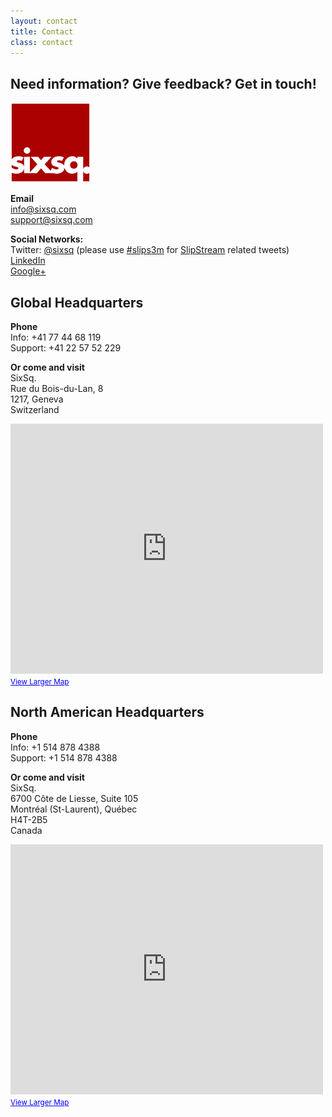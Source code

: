 ```yaml
---
layout: contact
title: Contact
class: contact
---
```


Need information? Give feedback? Get in touch!
-----------

![SixSq logo](img/design/sixsq_logo_128px.png)

**Email**  
[info@sixsq.com](mailto:info@sixsq.com)  
[support@sixsq.com](mailto:support@sixsq.com)

**Social Networks:**  
Twitter: [@sixsq](https://twitter.com/#!/sixsq) (please use
  [#slips3m](https://twitter.com/#!/search/%23slips3m) for
  [SlipStream](/products/slipstream.html) related tweets)  
[LinkedIn](http://www.linkedin.com/company/sixsq)  
[Google+](https://plus.google.com/u/0/b/115601684384239978812/115601684384239978812/posts)

Global Headquarters
-----

**Phone**  
Info: +41 77 44 68 119  
Support: +41 22 57 52 229

**Or come and visit**  
SixSq.  
Rue du Bois-du-Lan, 8  
1217, Geneva  
Switzerland

<iframe width="500" height="400" frameborder="0" scrolling="no" marginheight="0" marginwidth="0" src="https://maps.google.ch/maps?f=q&amp;source=s_q&amp;hl=en&amp;geocode=&amp;q=SixSq,+Meyrin&amp;aq=0&amp;oq=sixsq&amp;sll=47.377455,8.536715&amp;sspn=0.261082,0.228996&amp;ie=UTF8&amp;hq=SixSq,&amp;hnear=Meyrin,+Geneva&amp;t=m&amp;ll=46.229461,6.079216&amp;spn=0.01425,0.027466&amp;z=15&amp;iwloc=A&amp;output=embed"></iframe><small><a href="https://maps.google.ch/maps?f=q&amp;source=embed&amp;hl=en&amp;geocode=&amp;q=SixSq,+Meyrin&amp;aq=0&amp;oq=sixsq&amp;sll=47.377455,8.536715&amp;sspn=0.261082,0.228996&amp;ie=UTF8&amp;hq=SixSq,&amp;hnear=Meyrin,+Geneva&amp;t=m&amp;ll=46.229461,6.079216&amp;spn=0.01425,0.027466&amp;z=15&amp;iwloc=A" style="color:#0000FF;text-align:left">View Larger Map</a></small>



North American Headquarters
-----

**Phone**  
Info: +1 514 878 4388   
Support: +1 514 878 4388

**Or come and visit**  
SixSq.  
6700 Côte de Liesse, Suite 105  
Montréal (St-Laurent), Québec   
H4T-2B5     
Canada

<iframe src="https://www.google.com/maps/embed?pb=!1m14!1m8!1m3!1d2797.333696368921!2d-73.6943187!3d45.48322460000001!3m2!1i1024!2i768!4f13.1!3m3!1m2!1s0x4cc9179300328075%3A0x6eff32a5d79db640!2s6700+de+la+C%C3%B4te-de-Liesse+Ch+%23105!5e0!3m2!1sen!2sch!4v1404120534296" width="500" height="400" frameborder="0" style="border:0"></iframe><small><a href="https://www.google.ch/maps/place/6700+de+la+Côte-de-Liesse+Ch+%23105/@45.4832246,-73.6943187,17z/data=!3m1!4b1!4m2!3m1!1s0x4cc9179300328075:0x6eff32a5d79db640?hl=en" style="color:#0000FF;text-align:left">View Larger Map</a></small>




